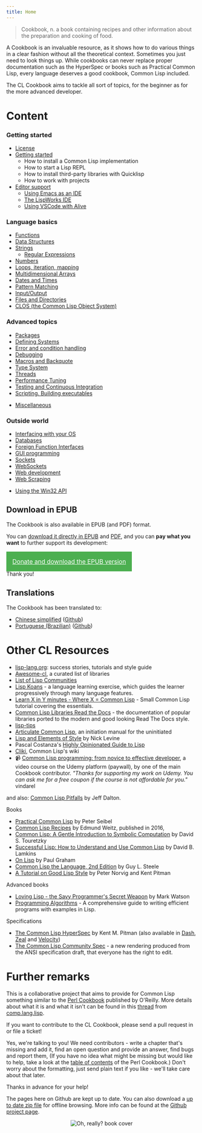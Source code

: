 ```yaml
---
title: Home
---
```


> Cookbook, n.
> a book containing recipes and other information about the preparation and cooking of food.

A Cookbook is an invaluable resource, as it shows how to do various things in a clear fashion without all the theoretical context. Sometimes you just need to look things up. While cookbooks can never replace proper documentation such as the HyperSpec or books such as Practical Common Lisp, every language deserves a good cookbook, Common Lisp included.

The CL Cookbook aims to tackle all sort of topics, for the beginner as for the more advanced developer.


# Content

### Getting started

* [License](license.html)
* [Getting started](getting-started.html)
  * How to install a Common Lisp implementation
  * How to start a Lisp REPL
  * How to install third-party libraries with Quicklisp
  * How to work with projects
* [Editor support](editor-support.html)
  * [Using Emacs as an IDE](emacs-ide.html)
  * [The LispWorks IDE](lispworks.html)
  * [Using VSCode with Alive](vscode-alive.html)

### Language basics

<p id="two-cols"></p>

* [Functions](functions.html)
* [Data Structures](data-structures.html)
* [Strings](strings.html)
  + [Regular Expressions](regexp.html)
* [Numbers](numbers.html)
* [Loops, iteration, mapping](iteration.html)
* [Multidimensional Arrays](arrays.html)
* [Dates and Times](dates_and_times.html)
* [Pattern Matching](pattern_matching.html)
* [Input/Output](io.html)
* [Files and Directories](files.html)
* [CLOS (the Common Lisp Object System)](clos.html)

### Advanced topics

<p id="two-cols"></p>

* [Packages](packages.html)
* [Defining Systems](systems.html)
* [Error and condition handling](error_handling.html)
* [Debugging](debugging.html)
* [Macros and Backquote](macros.html)
* [Type System](type.html)
* [Threads](process.html)
* [Performance Tuning](performance.html)
* [Testing and Continuous Integration](testing.html)
* [Scripting. Building executables](scripting.html)
<!-- epub-exclude-start -->
* [Miscellaneous](misc.html)
<!-- epub-exclude-end -->

### Outside world

<p id="two-cols"></p>

* [Interfacing with your OS](os.html)
* [Databases](databases.html)
* [Foreign Function Interfaces](ffi.html)
* [GUI programming](gui.html)
* [Sockets](sockets.html)
* [WebSockets](websockets.html)
* [Web development](web.html)
* [Web Scraping](web-scraping.html)
<!-- epub-exclude-start -->
* [Using the Win32 API](win32.html)
<!-- epub-exclude-end -->


## Download in EPUB

The Cookbook is also available in EPUB (and PDF) format.

You can [download it directly in EPUB](https://github.com/LispCookbook/cl-cookbook/releases/download/2022-03-23/common-lisp-cookbook.epub) and [PDF](https://github.com/LispCookbook/cl-cookbook/releases/download/2022-03-23/common-lisp-cookbook.pdf), and you can **pay what you want** to further support its development:


<!-- epub-exclude-start -->
<br>
<!-- epub-exclude-end -->

<a style="font-size: 16px; background-color: #4CAF50; color: white; padding: 16px; cursor: pointer;" href="https://ko-fi.com/s/01fee22a32">
  Donate and download the EPUB version
</a>

<!-- epub-exclude-start -->
<br>
<!-- epub-exclude-end -->

Thank you!


## Translations

The Cookbook has been translated to:

* [Chinese simplified](https://oneforalone.github.io/cl-cookbook-cn/#/) ([Github](https://github.com/oneforalone/cl-cookbook-cn))
* [Portuguese (Brazilian)](https://book.lisp.com.br/) ([Github](https://github.com/commonlispbr/cl-cookbook))

# Other CL Resources

<p id="two-cols"></p>

* [lisp-lang.org](http://lisp-lang.org/): success stories, tutorials and style guide
* [Awesome-cl](https://github.com/CodyReichert/awesome-cl), a curated list of libraries
* [List of Lisp Communities](https://github.com/CodyReichert/awesome-cl#community)
* [Lisp Koans](https://github.com/google/lisp-koans/) - a language learning exercise, which guides the learner progressively through many language features.
* [Learn X in Y minutes - Where X = Common Lisp](https://learnxinyminutes.com/docs/common-lisp/) - Small Common Lisp tutorial covering the essentials.
* [Common Lisp Libraries Read the Docs](https://common-lisp-libraries.readthedocs.io/) - the documentation of popular libraries ported to the modern and good looking Read The Docs style.
* [lisp-tips](https://github.com/lisp-tips/lisp-tips/issues/)
* [Articulate Common Lisp](http://articulate-lisp.com/), an initiation manual for the uninitiated
* [Lisp and Elements of Style](http://web.archive.org/web/20190316190256/https://www.nicklevine.org/declarative/lectures/) by Nick Levine
* Pascal Costanza's [Highly Opinionated Guide to Lisp](http://www.p-cos.net/lisp/guide.html)
* [Cliki](http://www.cliki.net/), Common Lisp's wiki
* 📹 [Common Lisp programming: from novice to effective developer](https://www.udemy.com/course/common-lisp-programming/?referralCode=2F3D698BBC4326F94358), a video course on the Udemy platform (paywall), by one of the main Cookbook contributor. *"Thanks for supporting my work on Udemy. You can ask me for a free coupon if the course is not affordable for you."* vindarel

and also: [Common Lisp Pitfalls](https://github.com/LispCookbook/cl-cookbook/issues/479) by Jeff Dalton.



Books

* [Practical Common Lisp](http://www.gigamonkeys.com/book/) by Peter Seibel
* [Common Lisp Recipes](http://weitz.de/cl-recipes/) by Edmund Weitz, published in 2016,
* [Common Lisp: A Gentle Introduction to Symbolic Computation](http://www-2.cs.cmu.edu/~dst/LispBook/) by David S. Touretzky
* [Successful Lisp: How to Understand and Use Common Lisp](https://successful-lisp.blogspot.com/p/httpsdrive.html) by David B. Lamkins
* [On Lisp](http://www.paulgraham.com/onlisptext.html) by Paul Graham
* [Common Lisp the Language, 2nd Edition](http://www-2.cs.cmu.edu/Groups/AI/html/cltl/cltl2.html) by Guy L. Steele
* [A Tutorial on Good Lisp Style](https://www.cs.umd.edu/%7Enau/cmsc421/norvig-lisp-style.pdf) by Peter Norvig and Kent Pitman

Advanced books

* [Loving Lisp - the Savy Programmer's Secret Weapon](https://leanpub.com/lovinglisp/) by Mark Watson
* [Programming Algorithms](https://leanpub.com/progalgs) - A comprehensive guide to writing efficient programs with examples in Lisp.


Specifications

* [The Common Lisp HyperSpec](http://www.lispworks.com/documentation/HyperSpec/Front/index.htm) by Kent M. Pitman (also available in [Dash](https://kapeli.com/dash), [Zeal](https://zealdocs.org/) and [Velocity](https://velocity.silverlakesoftware.com/))
* [The Common Lisp Community Spec](https://cl-community-spec.github.io/pages/index.html) - a new rendering produced from the ANSI specification draft, that everyone has the right to edit.

# Further remarks

This is a collaborative project that aims to provide for Common Lisp something
similar to the [Perl Cookbook][perl] published by O'Reilly. More details about
what it is and what it isn't can be found in this [thread][thread] from
[comp.lang.lisp][cll].

If you want to contribute to the CL Cookbook, please send a pull request in or
file a ticket!

Yes, we're talking to you! We need contributors - write a chapter that's missing
and add it, find an open question and provide an answer, find bugs and report
them, (If you have no idea what might be missing but would like to help, take a
look at the [table of contents][toc] of the Perl Cookbook.) Don't worry about
the formatting, just send plain text if you like - we'll take care about that
later.

Thanks in advance for your help!

The pages here on Github are kept up to date. You can also download a
[up to date zip file][zip] for offline browsing. More info can be found at the
[Github project page][gh].


<!-- epub-exclude-start -->
<div style="text-align: center">
    <img src="orly-cover.png" alt="Oh, really? book cover"/>
</div>
<!-- epub-exclude-end -->

[cll]: news:comp.lang.lisp
[perl]: http://www.oreilly.com/catalog/cookbook/
[thread]: http://groups.google.com/groups?threadm=m3it9soz3m.fsf%40bird.agharta.de
[toc]: http://www.oreilly.com/catalog/cookbook/
[zip]: https://github.com/LispCookbook/cl-cookbook/archive/master.zip
[gh]: https://github.com/LispCookbook/cl-cookbook

